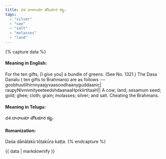 ```yaml
---
title: దశ దానాలకూ తోటకూర కట్ట.
tags:
  - "silver"
  - "see"
  - "salt"
  - "molasses"
  - "land"
---
```


{% capture data %}
#### Meaning in English:
For the ten gifts, [I give you] a bundle of greens.
(See No. 1321.)
The Dasa Danalu ( ten gifts to Brahmans) are as follows :--
goobhuutilhirnnyaajyvaasoodhaanyguddaanic|
raupyNlvnnmityeeteedshdaanaaHprkiirtitaaH||
A cow; land; sesamum seed; gold; ghee; cloth; grain; molasses; silver; and salt.
Cheating the Brahmans.

#### Meaning in Telugu:
దశ దానాలకూ తోటకూర కట్ట.

#### Romanization:
Daśa dānālakū tōṭakūra kaṭṭa.
{% endcapture %}

{{ data | markdownify }}

